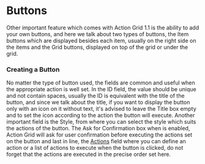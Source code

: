 # Buttons

Other important feature which comes with Action Grid 1.1 is the ability to add your own buttons, and here we talk about two types of buttons, the Item buttons which are displayed besides each item, usually on the right side on the items and the Grid buttons, displayed on top of the grid or under the grid.  

### Creating a Button

No matter the type of button used, the fields are common and useful when the appropriate action is well set. In the ID field, the value should be unique and not contain spaces, usually the ID is equivalent with the title of the button, and since we talk about the title, if you want to display the button only with an icon on it without text, it's advised to leave the Title box empty and to set the icon according to the action the button will execute. Another important field is the Style, from where you can select the style which suits the actions of the button. The Ask for Confirmation box when is enabled, Action Grid will ask for user confirmation before executing the actions set on the button and last in line, the [Actions](actions.md) field where you can define an action or a list of actions to execute when the button is clicked, do not forget that the actions are executed in the precise order set here. 